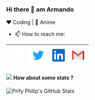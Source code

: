 ### Hi there 👋 am Armando

:heart: Coding | :blue_heart: Anime
  
- 📫 How to reach me:

| [<img src="https://raw.githubusercontent.com/Delta456/Delta456/master/img/github.png" alt="github logo" width="42">](https://github.com/Amchuz) |  [<img src="https://raw.githubusercontent.com/Delta456/Delta456/master/img/twitter.png" alt="twitter logo" width="48">](https://twitter.com/PrifyPhilip) | [<img src="https://github.com/Amchuz/Amchuz/blob/master/linkedin.jpeg" alt="linkedin logo" width="34">](https://www.linkedin.com/in/prify-philip-343b53150/) |  [<img src="https://github.com/Amchuz/Amchuz/blob/master/gmail.jpeg" alt="gmail logo" width="44">](amchu1714@gmail.com)
|---|---|---|---|



#### <img src="https://media.giphy.com/media/VgCDAzcKvsR6OM0uWg/giphy.gif" width="50"> How about some stats ?
  
   
![Prify Philip's GitHub Stats](https://github-readme-stats.vercel.app/api?username=Sotoarmando&hide=["stars"]&show_icons=true)

